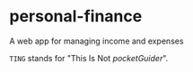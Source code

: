 # personal-finance
A web app for managing income and expenses

`TING` stands for "This Is Not _pocketGuider_".
